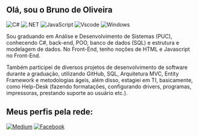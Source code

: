 ## Olá, sou o Bruno de Oliveira
![C#](https://img.shields.io/badge/C%23-239120?style=for-the-badge&logo=c-sharp&logoColor=white)  ![.NET](https://img.shields.io/badge/.NET-5C2D91?style=for-the-badge&logo=.net&logoColor=white) ![JavaScript](https://img.shields.io/badge/JavaScript-F7DF1E?style=for-the-badge&logo=javascript&logoColor=black) ![Vscode](https://img.shields.io/badge/Vscode-007ACC?style=for-the-badge&logo=visual-studio-code&logoColor=white) ![Windows](https://img.shields.io/badge/Windows-000?style=for-the-badge&logo=windows&logoColor=2CA5E0) 	

Sou graduando em Análise e Desenvolvimento de Sistemas (PUC), conhecendo C#, back-end, POO, banco de dados (SQL) e estrutura e modelagem de dados. No Front-End, tenho noções de HTML e Javascript no Front-End.

Também participei de diversos projetos de desenvolvimento de software durante a graduação, utilizando GitHub, SQL, Arquitetura MVC, Entity Framework e metodologias ágeis, além disso, estagiei em TI, basicamente, como Help-Desk (fazendo formatações, configurando drivers, programas, impressoras, prestando suporte ao usuário etc.). 


## Meus perfis pela rede: 

[![Medium](https://img.shields.io/badge/Medium-12100E?style=for-the-badge&logo=medium&logoColor=white)](https://medium.com/@br.oliveira) 
[![Facebook](https://img.shields.io/badge/Facebook-%231877F2.svg?style=for-the-badge&logo=Facebook&logoColor=white)](https://www.facebook.com/bruno.oliveira.737/)


